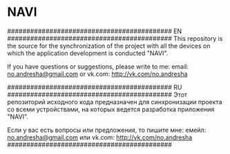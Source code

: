 # NAVI

###########################################
EN
###########################################
This repository is the source for the synchronization of the project with all the devices on which the application development is conducted "NAVI".

If you have questions or suggestions, please write to me:
email: no.andresha@gmail.com
or
vk.com: http://vk.com/no.andresha

###########################################
RU
###########################################
Этот репозиторий исходного кода предназначен для синхронизации проекта со всеми устройствами, на которых ведется разработка приложения "NAVI".

Если у вас есть вопросы или предложения, то пишите мне:
емейл: no.andresha@gmail.com
или
vk.com: http://vk.com/no.andresha
###########################################
